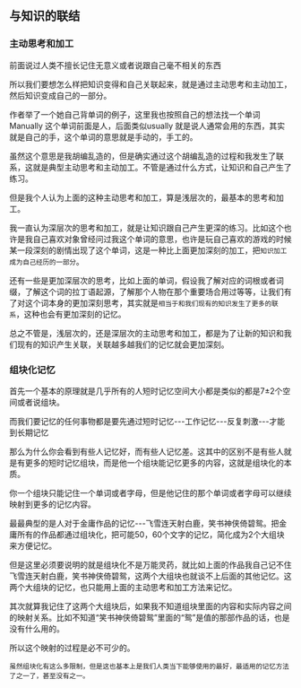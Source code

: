 ## 与知识的联结
### 主动思考和加工
前面说过人类不擅长记住无意义或者说跟自己毫不相关的东西

所以我们要想怎么样把知识变得和自己关联起来，就是通过主动思考和主动加工，然后知识变成自己的一部分。

作者举了一个她自己背单词的例子，这里我也按照自己的想法找一个单词
Manually  这个单词前面是人，后面类似usually 就是说人通常会用的东西，其实就是自己的手，这个单词的意思就是手动的，手工的。

虽然这个意思是我胡编乱造的，但是确实通过这个胡编乱造的过程和我发生了联系，这就是典型主动思考和主动加工。不管是通过什么方式，让知识和自己产生了练习。

但是我个人认为上面的这种主动思考和加工，算是浅层次的，最基本的思考和加工。

我一直认为深层次的思考和加工，就是让知识跟自己产生更深的练习。比如这个也许是我自己喜欢对象曾经问过我这个单词的意思，也许是玩自己喜欢的游戏的时候某一段深刻的剧情出现了这个单词，这是一种比上面更加深刻的加工，把`知识加工成为自己经历的一部分`。

还有一些是更加深层次的思考，比如上面的单词，假设我了解对应的词根或者词缀，了解这个词的拉丁语起源，了解那个人物在那个重要场合用过等等，让我们有了对这个词本身的更加深刻思考，其实就是`相当于和我们现有的知识发生了更多的联系`，这种也会有更加深刻的记忆。

总之不管是，浅层次的，还是深层次的主动思考和加工，都是为了让新的知识和我们现有的知识产生关联，关联越多越我们的记忆就会更加深刻。

### 组块化记忆
首先一个基本的原理就是几乎所有的人短时记忆空间大小都是类似的都是7±2个空间或者说组块。

而我们要记忆的任何事物都是要先通过短时记忆---工作记忆---反复刺激---才能到长期记忆

那么为什么你会看到有些人记忆好，而有些人记忆差。这其中的区别不是有些人就是有更多的短时记忆组块，而是他一个组块能记忆更多的内容，这就是组块化的本质。

你一个组块只能记住一个单词或者字母，但是他记住的那个单词或者字母可以继续映射到更多的记忆内容。

最最典型的是人对于金庸作品的记忆---飞雪连天射白鹿，笑书神侠倚碧鸳。把金庸所有的作品都通过组块化，把可能50，60个文字的记忆，简化成为2个大组块来方便记忆。

但是这里必须要说明的就是组块化不是万能灵药，就比如上面的作品我自己记不住飞雪连天射白鹿，笑书神侠倚碧鸳，这两个大组块也就谈不上后面的其他记忆。这两个大组块的记忆，也只能用上面的主动思考和加工方法来记忆。

其次就算我记住了这两个大组块后，如果我不知道组块里面的内容和实际内容之间的映射关系。比如不知道“笑书神侠倚碧鸳”里面的“鸳”是值的那部作品的话，也是没有什么用的。

所以这个映射的过程是必不可少的。

`虽然组块化有这么多限制，但是这也基本上是我们人类当下能够使用的最好，最适用的记忆方法了之一了，甚至没有之一。`
